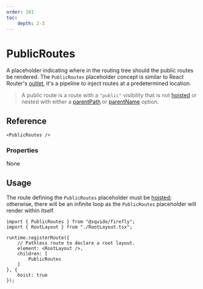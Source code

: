 ```yaml
---
order: 101
toc:
    depth: 2-3
---
```


# PublicRoutes

A placeholder indicating where in the routing tree should the public routes be rendered. The `PublicRoutes` placeholder concept is similar to React Router's [outlet](https://reactrouter.com/en/main/components/outlet), it's a pipeline to inject routes at a predetermined location.

> A public route is a route with a `"public"` visibility that is not [hoisted](../runtime/runtime-class.md#register-an-hoisted-route) or nested with either a [parentPath](../runtime/runtime-class.md#register-nested-routes) or [parentName](../runtime/runtime-class.md#register-a-named-route) option.

## Reference

```tsx
<PublicRoutes />
```

### Properties

None

## Usage

The route defining the `PublicRoutes` placeholder must be [hoisted](../runtime/runtime-class.md#register-an-hoisted-route); otherwise, there will be an infinite loop as the `PublicRoutes` placeholder will render within itself.

```tsx !#8,11 shell/src/register.tsx
import { PublicRoutes } from "@squide/firefly";
import { RootLayout } from "./RootLayout.tsx";

runtime.registerRoute({
    // Pathless route to declare a root layout.
    element: <RootLayout />,
    children: [
        PublicRoutes
    ]
}, {
    hoist: true
});
```
